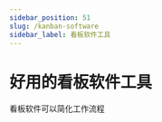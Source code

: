 ```yaml
---
sidebar_position: 51
slug: /kanban-software
sidebar_label: 看板软件工具
---
```


# 好用的看板软件工具

看板软件可以简化工作流程
